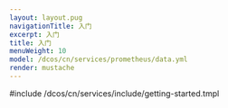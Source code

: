 ```yaml
---
layout: layout.pug
navigationTitle: 入门
excerpt: 入门
title: 入门
menuWeight: 10
model: /dcos/cn/services/prometheus/data.yml
render: mustache
---
```


#include /dcos/cn/services/include/getting-started.tmpl
